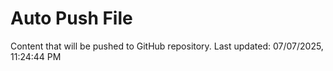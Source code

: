 # Auto Push File

Content that will be pushed to GitHub repository.
Last updated: 07/07/2025, 11:24:44 PM